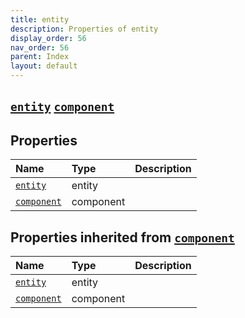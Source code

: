 ```yaml
---
title: entity
description: Properties of entity
display_order: 56
nav_order: 56
parent: Index
layout: default
---
```


##  [`entity`](./entity.html)  [`component`](./component.html) 
## Properties
| Name | Type | Description |
|:-----|:-----|:------------|
| [`entity`](./entity.html) | entity |  |
| [`component`](./component.html) | component |  |
## Properties inherited from [`component`](./component.html)
| Name | Type | Description |
|:-----|:-----|:------------|
| [`entity`](./entity.html) | entity |  |
| [`component`](./component.html) | component |  |


